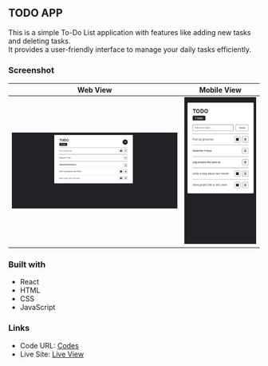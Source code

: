 ## TODO APP

This is a simple To-Do List application with features like adding new tasks and deleting tasks.
<br/>It provides a user-friendly interface to manage your daily tasks efficiently.

### Screenshot

|          Web View          |        Mobile View        |
| :------------------------: | :-----------------------: |
| ![](./screenshots//screenshot_desktop.png) | ![](./screenshots//screenshot_mobile.png) |

### Built with
- React
- HTML
- CSS
- JavaScript

### Links
- Code URL: [Codes](https://github.com/szefxyz/todo-app)
- Live Site: [Live View](https://project-react-todo-app.netlify.app)
